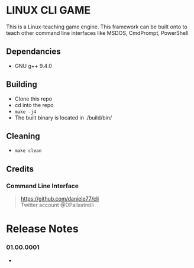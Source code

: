 # LINUX CLI GAME 
This is a Linux-teaching game engine. This framework can be built onto to teach other command line interfaces like MSDOS, CmdPrompt, PowerShell

## Dependancies
* GNU g++ 9.4.0

## Building
* Clone this repo
* cd into the repo
* ```make -j4```
* The built binary is located in ./build/bin/

## Cleaning
* ```make clean```

## Credits
### Command Line Interface
> https://github.com/daniele77/cli  
> Twitter account @DPallastrelli


# Release Notes
### 01.00.0001
* 
